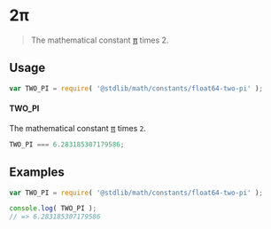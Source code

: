 # 2π

> The mathematical constant [π][@stdlib/math/constants/float64-pi] times 2.

<section class="usage">

## Usage

``` javascript
var TWO_PI = require( '@stdlib/math/constants/float64-two-pi' );
```

#### TWO_PI

The mathematical constant [π][@stdlib/math/constants/float64-pi] times `2`.

``` javascript
TWO_PI === 6.283185307179586;
```

</section>

<!-- /.usage -->


<section class="examples">

## Examples

<!-- TODO: better example -->

``` javascript
var TWO_PI = require( '@stdlib/math/constants/float64-two-pi' );

console.log( TWO_PI );
// => 6.283185307179586
```

</section>

<!-- /.examples -->


<section class="links">

[@stdlib/math/constants/float64-pi]: https://github.com/stdlib-js/stdlib

</section>

<!-- /.links -->
